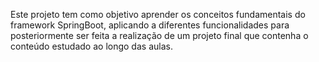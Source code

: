 Este projeto tem como objetivo aprender os conceitos fundamentais do framework SpringBoot, aplicando a diferentes funcionalidades para posteriormente ser feita a realização de um projeto final que contenha o conteúdo estudado ao longo das aulas.
